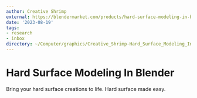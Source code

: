 ```yaml
---
author: Creative Shrimp
external: https://blendermarket.com/products/hard-surface-modeling-in-blender
date: '2023-08-19'
tags:
- research
- inbox
directory: ~/Computer/graphics/Creative_Shrimp-Hard_Surface_Modeling_In_Blender
---
```


# Hard Surface Modeling In Blender

Bring your hard surface creations to life.
Hard surface made easy.
